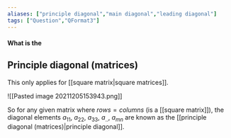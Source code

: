 ```yaml
---
aliases: ["principle diagonal","main diagonal","leading diagonal"]
tags: ["Question","QFormat3"]
---
```


#### What is the
## Principle diagonal (matrices)
This only applies for [[square matrix|square matrices]].

![[Pasted image 20211205153943.png]]

So for any given matrix where $rows=columns$ (is a [[square matrix]]), the diagonal elements $a_{11}$, $a_{22}$, $a_{33}$,  $a_{..}$, $a_{mn}$ are known as the [[principle diagonal (matrices)|principle diagonal]].